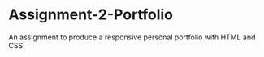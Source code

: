 # Assignment-2-Portfolio
An assignment to produce a responsive personal portfolio with HTML and CSS.
